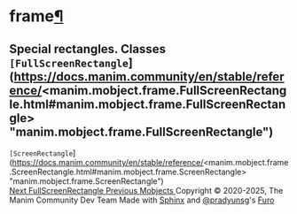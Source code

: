# frame[¶](https://docs.manim.community/en/stable/reference/<#module-manim.mobject.frame> "Link to this heading")
Special rectangles.
Classes
`[FullScreenRectangle`](https://docs.manim.community/en/stable/reference/<manim.mobject.frame.FullScreenRectangle.html#manim.mobject.frame.FullScreenRectangle> "manim.mobject.frame.FullScreenRectangle")  
---  
`[ScreenRectangle`](https://docs.manim.community/en/stable/reference/<manim.mobject.frame.ScreenRectangle.html#manim.mobject.frame.ScreenRectangle> "manim.mobject.frame.ScreenRectangle")  
[ Next FullScreenRectangle ](https://docs.manim.community/en/stable/reference/<manim.mobject.frame.FullScreenRectangle.html>) [ Previous Mobjects ](https://docs.manim.community/en/stable/reference/<../reference_index/mobjects.html>)
Copyright © 2020-2025, The Manim Community Dev Team 
Made with [Sphinx](https://docs.manim.community/en/stable/reference/<https:/www.sphinx-doc.org/>) and [@pradyunsg](https://docs.manim.community/en/stable/reference/<https:/pradyunsg.me>)'s [Furo](https://docs.manim.community/en/stable/reference/<https:/github.com/pradyunsg/furo>)
